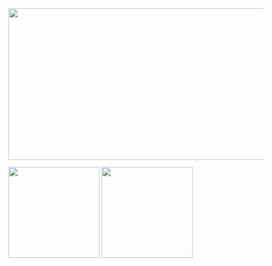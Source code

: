 <a href="https://github.com/devxb/gitanimals">
<img
  src="https://render.gitanimals.org/farms/milcho0604"
  width="600"
  height="300"
/>
</a>
<p>
  <img height="180em" src="https://github-readme-stats.vercel.app/api?username=milcho0604&show_icons=true&include_all_commits=true&bg_color=30,333333,000000&title_color=fff&text_color=fff&icons=true&theme=radical">
  <img height="180em" src="https://github-readme-stats.vercel.app/api/top-langs/?username=milcho0604&layout=compact&bg_color=30,333333,000000&title_color=fff&text_color=fff&icons=true&theme=radical">
</p>

